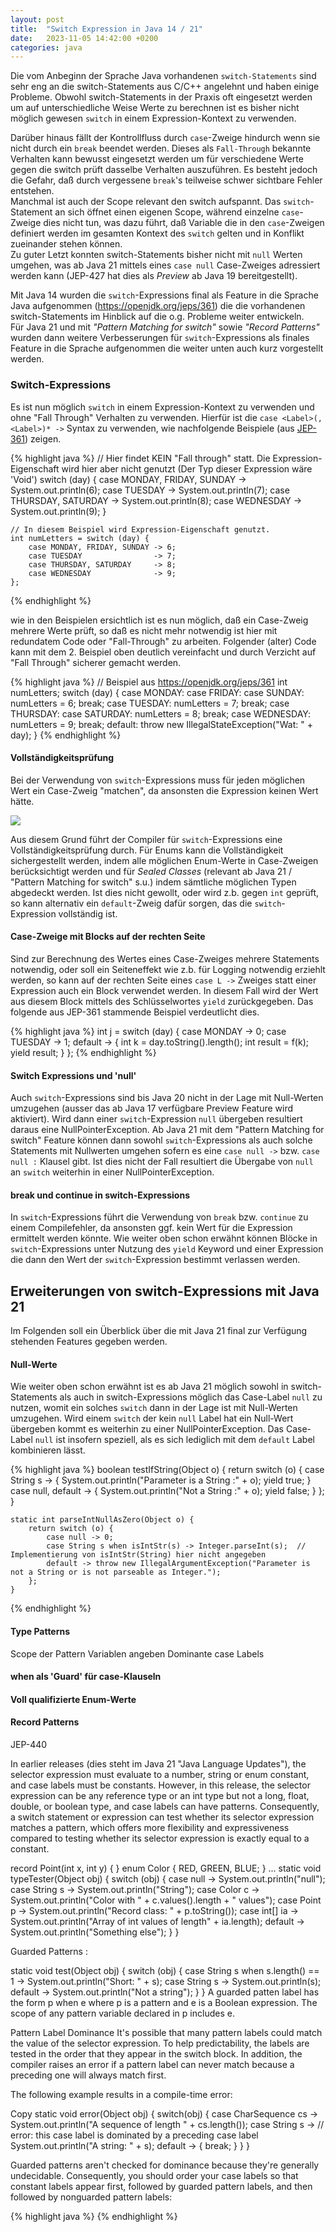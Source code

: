 ```yaml
---
layout: post
title:  "Switch Expression in Java 14 / 21"
date:   2023-11-05 14:42:00 +0200
categories: java
---
```


Die vom Anbeginn der Sprache Java vorhandenen `switch-Statements` sind sehr eng an die switch-Statements aus C/C++ angelehnt und 
haben einige Probleme. Obwohl switch-Statements in der Praxis oft eingesetzt werden um auf unterschiedliche Weise Werte zu berechnen
ist es bisher nicht möglich gewesen `switch` in einem Expression-Kontext zu verwenden.

Darüber hinaus fällt der Kontrollfluss durch `case`-Zweige hindurch wenn sie nicht durch ein `break` beendet werden. Dieses 
als `Fall-Through` bekannte Verhalten kann bewusst eingesetzt werden um für verschiedene Werte gegen die switch prüft dasselbe 
Verhalten auszuführen. Es besteht jedoch die Gefahr, daß durch vergessene `break`'s teilweise schwer sichtbare Fehler entstehen. 
<br>Manchmal ist auch der Scope relevant den switch aufspannt. Das `switch`-Statement an sich öffnet einen eigenen Scope, während 
einzelne `case`-Zweige dies nicht tun, was dazu führt, daß Variable die in den `case`-Zweigen definiert werden im gesamten Kontext
des `switch` gelten und in Konflikt zueinander stehen können. 
<br>Zu guter Letzt konnten switch-Statements bisher nicht mit `null` Werten umgehen, was ab Java 21 mittels eines  `case null`
Case-Zweiges adressiert werden kann (JEP-427 hat dies als *Preview* ab Java 19 bereitgestellt).

Mit Java 14 wurden die `switch`-Expressions final als Feature in die Sprache Java aufgenommen (https://openjdk.org/jeps/361) 
die die vorhandenen switch-Statements im Hinblick auf die o.g. Probleme weiter entwickeln.
<br>Für Java 21 und mit *"Pattern Matching for switch"* sowie *"Record Patterns"* wurden dann weitere Verbesserungen für `switch`-Expressions als finales Feature in die Sprache aufgenommen die weiter unten auch kurz vorgestellt werden.

### Switch-Expressions

Es ist nun möglich `switch` in einem Expression-Kontext zu verwenden und ohne "Fall Through" Verhalten zu verwenden.
Hierfür ist die `case <Label>(,<Label>)* ->` Syntax zu verwenden, wie nachfolgende Beispiele 
(aus <a href="https://openjdk.org/jeps/361" target="_blank">JEP-361</a>) zeigen. 

{% highlight java %}
    // Hier findet KEIN "Fall through" statt. Die Expression-Eigenschaft wird hier aber nicht genutzt (Der Typ dieser Expression wäre 'Void')
    switch (day) {
        case MONDAY, FRIDAY, SUNDAY -> System.out.println(6);
        case TUESDAY                -> System.out.println(7);
        case THURSDAY, SATURDAY     -> System.out.println(8);
        case WEDNESDAY              -> System.out.println(9);
    }

    // In diesem Beispiel wird Expression-Eigenschaft genutzt.
    int numLetters = switch (day) {
        case MONDAY, FRIDAY, SUNDAY -> 6;
        case TUESDAY                -> 7;
        case THURSDAY, SATURDAY     -> 8;
        case WEDNESDAY              -> 9;
    };
{% endhighlight %}

wie in den Beispielen ersichtlich ist es nun möglich, daß ein Case-Zweig mehrere Werte prüft, so daß es nicht mehr notwendig ist 
hier mit redundatem Code oder "Fall-Through" zu arbeiten. Folgender (alter) Code kann mit dem 2. Beispiel oben deutlich vereinfacht und durch Verzicht auf
"Fall Through" sicherer gemacht werden.

{% highlight java %}
    // Beispiel aus https://openjdk.org/jeps/361
    int numLetters;
    switch (day) {
        case MONDAY:
        case FRIDAY:
        case SUNDAY:
            numLetters = 6;
            break;
        case TUESDAY:
            numLetters = 7;
            break;
        case THURSDAY:
        case SATURDAY:
            numLetters = 8;
            break;
        case WEDNESDAY:
            numLetters = 9;
            break;
        default:
            throw new IllegalStateException("Wat: " + day);
    }
{% endhighlight %}

#### Vollständigkeitsprüfung

Bei der Verwendung von `switch`-Expressions muss für jeden möglichen Wert ein Case-Zweig "matchen", da ansonsten die Expression keinen Wert hätte.

<img src="/assets/images/incompleteSwitchError.png">

Aus diesem Grund führt der Compiler für `switch`-Expressions eine Vollständigkeitsprüfung durch.
Für Enums kann die Vollständigkeit sichergestellt werden, indem alle möglichen Enum-Werte in Case-Zweigen berücksichtigt werden und für
*Sealed Classes* (relevant ab Java 21 / "Pattern Matching for switch" s.u.) indem sämtliche möglichen Typen abgedeckt werden.
Ist dies nicht gewollt, oder wird z.b. gegen `int` geprüft, so kann alternativ ein `default`-Zweig dafür sorgen, das die `switch`-Expression 
vollständig ist.

#### Case-Zweige mit Blocks auf der rechten Seite

Sind zur Berechnung des Wertes eines Case-Zweiges mehrere Statements notwendig, oder soll ein Seiteneffekt wie z.b. für Logging notwendig erziehlt werden,
so kann auf der rechten Seite eines `case L ->` Zweiges statt einer Expression auch ein Block verwendet werden.
In diesem Fall wird der Wert aus diesem Block mittels des Schlüsselwortes `yield` zurückgegeben. Das folgende aus JEP-361 stammende Beispiel verdeutlicht dies.

{% highlight java %}
    int j = switch (day) {
        case MONDAY  -> 0;
        case TUESDAY -> 1;
        default      -> {
            int k = day.toString().length();
            int result = f(k);
            yield result;
        }
    };
{% endhighlight %}

#### Switch Expressions und 'null'

Auch `switch`-Expressions sind bis Java 20 nicht in der Lage mit Null-Werten umzugehen (ausser das ab Java 17 verfügbare Preview Feature
wird aktiviert). Wird dann einer `switch`-Expression `null` übergeben resultiert daraus eine NullPointerException.
Ab Java 21 mit dem "Pattern Matching for switch" Feature können dann sowohl `switch`-Expressions als auch solche Statements mit Nullwerten
umgehen sofern es eine `case null ->` bzw. `case null :` Klausel gibt. Ist dies nicht der Fall resultiert die Übergabe von `null` an `switch`
weiterhin in einer NullPointerException.

#### break und continue in switch-Expressions

In `switch`-Expressions führt die Verwendung von `break` bzw. `continue` zu einem Compilefehler, da ansonsten ggf. kein Wert für die Expression
ermittelt werden könnte. Wie weiter oben schon erwähnt können Blöcke in `switch`-Expressions unter Nutzung des `yield` Keyword und einer Expression
die dann den Wert der `switch`-Expression bestimmt verlassen werden.

## Erweiterungen von switch-Expressions mit Java 21

Im Folgenden soll ein Überblick über die mit Java 21 final zur Verfügung stehenden Features gegeben werden.

#### Null-Werte

Wie weiter oben schon erwähnt ist es ab Java 21 möglich sowohl in switch-Statements als auch in switch-Expressions möglich das Case-Label `null` zu nutzen,
womit ein solches `switch` dann in der Lage ist mit Null-Werten umzugehen. Wird einem `switch` der kein `null` Label hat ein Null-Wert übergeben kommt es weiterhin zu einer NullPointerException.
Das Case-Label `null` ist insofern speziell, als es sich lediglich mit dem `default` Label kombinieren lässt.

{% highlight java %}
    boolean testIfString(Object o) {
        return switch (o) {
            case String s -> {
                System.out.println("Parameter is a String :" + o);
                yield true;
            }
            case null, default -> {
                System.out.println("Not a String :" + o);
                yield false;
            }
        };
    }

    static int parseIntNullAsZero(Object o) {
        return switch (o) {
            case null -> 0;
            case String s when isIntStr(s) -> Integer.parseInt(s);  // Implementierung von isIntStr(String) hier nicht angegeben
            default -> throw new IllegalArgumentException("Parameter is not a String or is not parseable as Integer.");
        };
    }
{% endhighlight %}

#### Type Patterns 

Scope der Pattern Variablen angeben
Dominante case Labels

#### when als 'Guard' für case-Klauseln

#### Voll qualifizierte Enum-Werte

#### Record Patterns

JEP-440





In earlier releases (dies steht im Java 21 "Java Language Updates"), the selector expression must evaluate to a number, string or enum constant, and case labels must be constants. However, in this release, the selector expression can be any reference type or an int type but not a long, float, double, or boolean type, and case labels can have patterns. Consequently, a switch statement or expression can test whether its selector expression matches a pattern, which offers more flexibility and expressiveness compared to testing whether its selector expression is exactly equal to a constant.

record Point(int x, int y) { }
enum Color { RED, GREEN, BLUE; }
...
    static void typeTester(Object obj) {
        switch (obj) {
            case null     -> System.out.println("null");
            case String s -> System.out.println("String");
            case Color c  -> System.out.println("Color with " + c.values().length + " values");
            case Point p  -> System.out.println("Record class: " + p.toString());
            case int[] ia -> System.out.println("Array of int values of length" + ia.length);
            default       -> System.out.println("Something else");
        }
    }

Guarded Patterns :

static void test(Object obj) {
        switch (obj) {
            case String s when s.length() == 1 -> System.out.println("Short: " + s);
            case String s                      -> System.out.println(s);
            default                            -> System.out.println("Not a string");
        }
    }
A guarded patten label has the form p when e where p is a pattern and e is a Boolean expression. The scope of any pattern variable declared in p includes e.

Pattern Label Dominance
It's possible that many pattern labels could match the value of the selector expression. To help predictability, the labels are tested in the order that they appear in the switch block. In addition, the compiler raises an error if a pattern label can never match because a preceding one will always match first.

The following example results in a compile-time error:

Copy
    static void error(Object obj) {
        switch(obj) {
            case CharSequence cs ->
                System.out.println("A sequence of length " + cs.length());
            case String s -> // error: this case label is dominated by a preceding case label
                System.out.println("A string: " + s);
            default -> { break; }
        }
    }

 Guarded patterns aren't checked for dominance because they're generally undecidable. Consequently, you should order your case labels so that constant labels appear first, followed by guarded pattern labels, and then followed by nonguarded pattern labels:

{% highlight java %}
{% endhighlight %}

